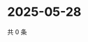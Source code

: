 # 2025-05-28

共 0 条

<!-- BEGIN ZHIHUQUESTIONS -->
<!-- 最后更新时间 Wed May 28 2025 11:39:01 GMT+0800 (China Standard Time) -->

<!-- END ZHIHUQUESTIONS -->
